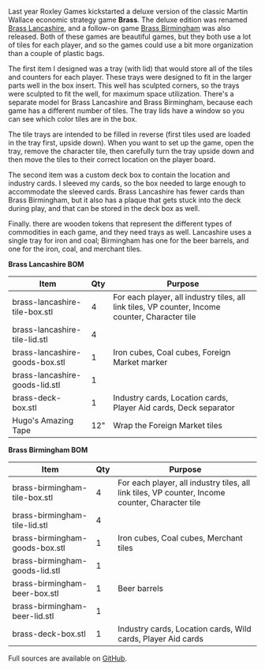 Last year Roxley Games kickstarted a deluxe version of the classic Martin Wallace economic strategy game **Brass**. The deluxe edition was renamed [Brass Lancashire](https://boardgamegeek.com/boardgame/28720/brass-lancashire), and a follow-on game [Brass Birmingham](https://www.boardgamegeek.com/boardgame/224517/brass-birmingham) was also released. Both of these games are beautiful games, but they both use a lot of tiles for each player, and so the games could use a bit more organization than a couple of plastic bags.

The first item I designed was a tray (with lid) that would store all of the tiles and counters for each player. These trays were designed to fit in the larger parts well in the box insert. This well has sculpted corners, so the trays were sculpted to fit the well, for maximum space utilization. There's a separate model for Brass Lancashire and Brass Birmingham, because each game has a different number of tiles. The tray lids have a window so you can see which color tiles are in the box.

The tile trays are intended to be filled in reverse (first tiles used are loaded in the tray first, upside down). When you want to set up the game, open the tray, remove the character tile, then carefully turn the tray upside down and then move the tiles to their correct location on the player board.

The second item was a custom deck box to contain the location and industry cards. I sleeved my cards, so the box needed to large enough to accommodate the sleeved cards. Brass Lancashire has fewer cards than Brass Birmingham, but it also has a plaque that gets stuck into the deck during play, and that can be stored in the deck box as well.

Finally. there are wooden tokens that represent the different types of commodities in each game, and they need trays as well. Lancashire uses a single tray for iron and coal; Birmingham has one for the beer barrels, and one for the iron, coal, and merchant tiles.

**Brass Lancashire BOM**

| Item | Qty | Purpose |
| ---- | --- | ------- |
| brass-lancashire-tile-box.stl | 4 | For each player, all industry tiles, all link tiles, VP counter, Income counter, Character tile |
| brass-lancashire-tile-lid.stl | 4 ||
| brass-lancashire-goods-box.stl | 1 | Iron cubes, Coal cubes, Foreign Market marker |
| brass-lancashire-goods-lid.stl | 1 ||
| brass-deck-box.stl | 1 | Industry cards, Location cards, Player Aid cards, Deck separator |
| Hugo's Amazing Tape | 12" | Wrap the Foreign Market tiles |

**Brass Birmingham BOM**

| Item | Qty | Purpose |
| ---- | --- | ------- |
| brass-birmingham-tile-box.stl | 4 | For each player, all industry tiles, all link tiles, VP counter, Income counter, Character tile |
| brass-birmingham-tile-lid.stl | 4 ||
| brass-birmingham-goods-box.stl | 1 | Iron cubes, Coal cubes, Merchant tiles |
| brass-birmingham-goods-lid.stl | 1 ||
| brass-birmingham-beer-box.stl | 1 | Beer barrels |
| brass-birmingham-beer-lid.stl | 1 ||
| brass-deck-box.stl | 1 | Industry cards, Location cards, Wild cards, Player Aid cards |

Full sources are available on [GitHub](https://github.com/wcraigtrader/game-parts/tree/master/brass).
